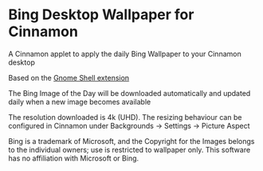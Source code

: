 # Bing Desktop Wallpaper for Cinnamon

A Cinnamon applet to apply the daily Bing Wallpaper to your Cinnamon desktop

Based on the [Gnome Shell extension](https://github.com/neffo/bing-wallpaper-gnome-extension)

The Bing Image of the Day will be downloaded automatically and updated daily when a new image becomes available

The resolution downloaded is 4k (UHD). The resizing behaviour can be configured in Cinnamon under Backgrounds -> Settings -> Picture Aspect

Bing is a trademark of Microsoft, and the Copyright for the Images belongs to the individual owners; use is restricted to wallpaper only. This software has no affiliation with Microsoft or Bing.  
